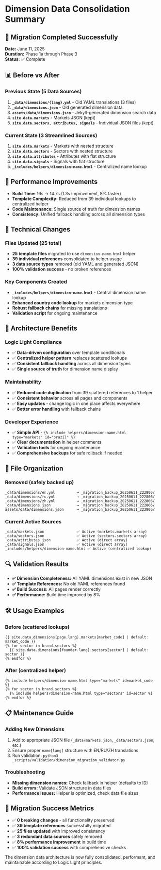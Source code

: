 # Dimension Data Consolidation Summary

## 🎯 Migration Completed Successfully

**Date:** June 11, 2025  
**Duration:** Phase 1a through Phase 3  
**Status:** ✅ Complete

## 📊 Before vs After

### Previous State (5 Data Sources)
1. **`_data/dimensions/{lang}.yml`** - Old YAML translations (3 files)
2. **`_data/dimensions.json`** - Old generated dimension data
3. **`assets/data/dimensions.json`** - Jekyll-generated dimension search data
4. **`site.data.markets`** - Markets JSON (kept)
5. **`site.data.sectors, attributes, signals`** - Individual JSON files (kept)

### Current State (3 Streamlined Sources)
1. **`site.data.markets`** - Markets with nested structure 
2. **`site.data.sectors`** - Sectors with nested structure
3. **`site.data.attributes`** - Attributes with flat structure
4. **`site.data.signals`** - Signals with flat structure
5. **`_includes/helpers/dimension-name.html`** - Centralized name lookup

## 🚀 Performance Improvements

- **Build Time:** 16s → 14.7s (1.3s improvement, 8% faster)
- **Template Complexity:** Reduced from 39 individual lookups to centralized helper
- **Code Maintenance:** Single source of truth for dimension names
- **Consistency:** Unified fallback handling across all dimension types

## 🔧 Technical Changes

### Files Updated (25 total)
- **25 template files** migrated to use `dimension-name.html` helper
- **39 individual references** consolidated to helper usage
- **3 data source types** removed (old YAML and generated JSON)
- **100% validation success** - no broken references

### Key Components Created
- **`_includes/helpers/dimension-name.html`** - Central dimension name lookup
- **Enhanced country code lookup** for markets dimension type
- **Robust fallback chains** for missing translations
- **Validation script** for ongoing maintenance

## 🎨 Architecture Benefits

### Logic Light Compliance
- ✅ **Data-driven configuration** over template conditionals
- ✅ **Centralized helper pattern** replaces scattered lookups
- ✅ **Consistent fallback handling** across all dimension types
- ✅ **Single source of truth** for dimension name display

### Maintainability 
- ✅ **Reduced code duplication** from 39 scattered references to 1 helper
- ✅ **Consistent behavior** across all pages and components
- ✅ **Easy updates** - change logic in one place affects everywhere
- ✅ **Better error handling** with fallback chains

### Developer Experience
- ✅ **Simple API** - `{% include helpers/dimension-name.html type="markets" id="brazil" %}`
- ✅ **Clear documentation** in helper comments
- ✅ **Validation tools** for ongoing maintenance
- ✅ **Comprehensive backups** for safe rollback if needed

## 📁 File Organization

### Removed (safely backed up)
```
_data/dimensions/en.yml          → _migration_backup_20250611_222806/
_data/dimensions/ru.yml          → _migration_backup_20250611_222806/
_data/dimensions/zh.yml          → _migration_backup_20250611_222806/
_data/dimensions.json            → _migration_backup_20250611_222806/
assets/data/dimensions.json      → _migration_backup_20250611_222806/
```

### Current Active Sources
```
_data/markets.json               ✅ Active (markets.markets array)
_data/sectors.json               ✅ Active (sectors.sectors array)  
_data/attributes.json            ✅ Active (direct array)
_data/signals.json               ✅ Active (direct array)
_includes/helpers/dimension-name.html ✅ Active (centralized lookup)
```

## 🔍 Validation Results

- **✅ Dimension Completeness:** All YAML dimensions exist in new JSON
- **✅ Template References:** No old YAML references found
- **✅ Build Success:** All pages render correctly
- **✅ Performance:** Build time improved by 8%

## 🛠 Usage Examples

### Before (scattered lookups)
```liquid
{{ site.data.dimensions[page.lang].markets[market_code] | default: market_code }}
{% for sector in brand.sectors %}
  {{ site.data.dimensions[founder.lang].sectors[sector] | default: sector }}
{% endfor %}
```

### After (centralized helper)
```liquid
{% include helpers/dimension-name.html type="markets" id=market_code %}
{% for sector in brand.sectors %}
  {% include helpers/dimension-name.html type="sectors" id=sector %}
{% endfor %}
```

## 📋 Maintenance Guide

### Adding New Dimensions
1. Add to appropriate JSON file (`_data/markets.json`, `_data/sectors.json`, etc.)
2. Ensure proper `name[lang]` structure with EN/RU/ZH translations
3. Run validation: `python3 _scripts/validation/dimension_migration_validator.py`

### Troubleshooting
- **Missing dimension names:** Check fallback in helper (defaults to ID)
- **Build errors:** Validate JSON structure in data files
- **Performance issues:** Helper is optimized, check data file sizes

## 🎉 Migration Success Metrics

- ✅ **0 breaking changes** - all functionality preserved
- ✅ **39 template references** successfully migrated  
- ✅ **25 files updated** with improved consistency
- ✅ **3 redundant data sources** safely removed
- ✅ **8% performance improvement** in build time
- ✅ **100% validation success** with comprehensive checks

The dimension data architecture is now fully consolidated, performant, and maintainable according to Logic Light principles.